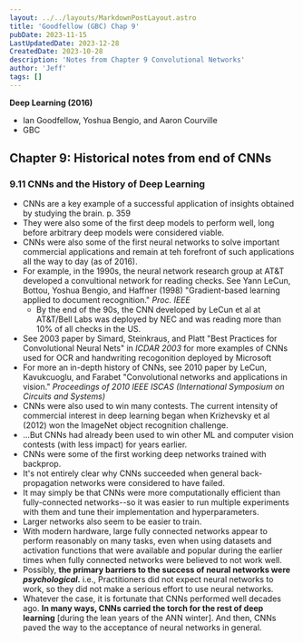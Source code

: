 ```yaml
---
layout: ../../layouts/MarkdownPostLayout.astro
title: 'Goodfellow (GBC) Chap 9'
pubDate: 2023-11-15
LastUpdatedDate: 2023-12-28
CreatedDate: 2023-10-28
description: 'Notes from Chapter 9 Convolutional Networks'
author: 'Jeff'
tags: []
---
```


**Deep Learning (2016)** 
* Ian Goodfellow, Yoshua Bengio, and Aaron Courville
* GBC
## Chapter 9: Historical notes from end of CNNs
### 9.11 CNNs and the History of Deep Learning
* CNNs are a key example of a successful application of insights obtained by studying the brain. p. 359
* They were also some of the first deep models to perform well, long before arbitrary deep models were considered viable.
* CNNs were also some of the first neural networks to solve important commercial applications and remain at teh forefront of such applications all the way to day (as of 2016).
* For example, in the 1990s, the neural network research group at AT&T developed a convultional network for reading checks. See Yann LeCun, Bottou, Yoshua Bengio, and Haffner (1998) "Gradient-based learning applied to document recognition." *Proc. IEEE*
	* By the end of the 90s, the CNN developed by LeCun et al at AT&T/Bell Labs was deployed by NEC and was reading more than 10% of all checks in the US.
* See 2003 paper by Simard, Steinkraus, and Platt "Best Practices for Convolutional Neural Nets" in *ICDAR 2003* for more examples of CNNs used for OCR and handwriting recogonition deployed by Microsoft
* For more an in-depth history of CNNs, see 2010 paper by LeCun, Kavukcuoglu, and Farabet "Convolutional networks and applications in vision." *Proceedings of 2010 IEEE ISCAS (International Symposium on Circuits and Systems)*
* CNNs were also used to win many contests. The current intensity of commercial interest in deep learning began when Krizhevsky et al (2012) won the ImageNet object recognition challenge. 
* ...But CNNs had already been used to win other ML and computer vision contests (with less impact) for years earlier.
* CNNs were some of the first working deep networks trained with backprop.
* It's not entirely clear why CNNs succeeded when general back-propagation networks were considered to have failed.
* It may simply be that CNNs were more computationally efficient than fully-connected networks--so it was easier to run multiple experiments with them and tune their implementation and hyperparameters.
* Larger networks also seem to be easier to train.
* With modern hardware, large fully connected networks appear to perform reasonably on many tasks, even when using datasets and activation functions that were available and popular during the earlier times when fully connected networks were believed to not work well.
* Possibly, **the primary barriers to the success of neural networks were *psychological*.** i.e., Practitioners did not expect neural networks to work, so they did not make a serious effort to use neural networks.
* Whatever the case, it is fortunate that CNNs performed well decades ago. **In many ways, CNNs carried the torch for the rest of deep learning** [during the lean years of the ANN winter]. And then, CNNs paved the way to the acceptance of neural networks in general.

